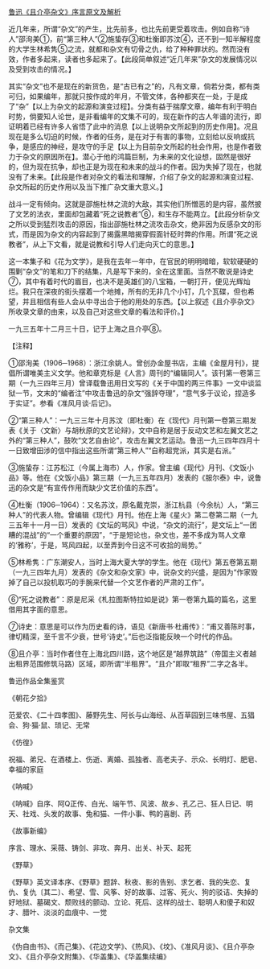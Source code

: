 [鲁迅《且介亭杂文》序言原文及解析](https://www.vrrw.net/wx/8541.html)

近几年来，所谓“杂文”的产生，比先前多，也比先前更受着攻击。例如自称“诗人”邵洵美①，前“第三种人”②施蛰存③和杜衡即苏汶④，还不到一知半解程度的大学生林希隽⑤之流，就都和杂文有切骨之仇，给了种种罪状的。然而没有效，作者多起来，读者也多起来了。【此段简单叙述“近几年来”杂文的发展情况以及受到攻击的情况。】



其实“杂文”也不是现在的新货色，是“古已有之”的，凡有文章，倘若分类，都有类可归，如果编年，那就只按作成的年月，不管文体，各种都夹在一处，于是成了“杂”【以上为杂文的起源和演变过程】。分类有益于揣摩文章，编年有利于明白时势，倘要知人论世，是非看编年的文集不可的，现在新作的古人年谱的流行，即证明着已经有许多人省悟了此中的消息【以上说明杂文所起到的历史作用】。况且现在是多么切迫的时候，作者的任务，是在对于有害的事物，立刻给以反响或抗争，是感应的神经，是攻守的手足【以上为目前杂文所起的社会作用，也是作者致力于杂文的原因所在】。潜心于他的鸿篇巨制，为未来的文化设想，固然是很好的，但为现在抗争，却也正是为现在和未来的战斗的作者。因为失掉了现在，也就没有了未来。【此段是作者对杂文的看法和理解，介绍了杂文的起源和演变过程、杂文所起的历史作用以及当下推广杂文重大意义。】

战斗一定有倾向。这就是邵施杜林之流的大敌，其实他们所憎恶的是内容，虽然披了文艺的法衣，里面却包藏着“死之说教者”⑥，和生存不能两立。【此段分析杂文之所以受到猛烈攻击的原因，指出邵施杜林之流攻击杂文，绝非因为反感杂文的形式，而是因为杂文的内容起到了揭露黑暗揭穿假面针砭时弊的作用。所谓“死之说教者”，从上下文看，就是说教和引导人们走向灭亡的意思。】

这一本集子和《花为文学》，是我在去年一年中，在官民的明明暗暗，软软硬硬的围剿“杂文”的笔和刀下的结集，凡是写下来的，全在这里面。当然不敢说是诗史⑦，其中有着时代的眉目，也决不是英雄们的八宝箱，一朝打开，便见光辉灿烂。我只在深夜的街头摆着一个地摊，所有的无非几个小钉，几个瓦碟，但也希望，并且相信有些人会从中寻出合于他的用处的东西。【以上叙述《且介亭杂文》所收录文章的由来，以及自己对这些文章的看法和评价。】

一九三五年十二月三十日，记于上海之且介亭⑧。



【注释】

①邵洵美（1906─1968）：浙江余姚人。曾创办金屋书店，主编《金屋月刊》，提倡所谓唯美主义文学。他和章克标是《人言》周刊的“编辑同人”。该刊第一卷第三期（一九三四年三月）曾译载鲁迅用日文写的《关于中国的两三件事》一文中谈监狱一节，文末的“编者注”中攻击鲁迅的杂文“强辞夺理”，“意气多于议论，捏造多于实证”。参看《准风月谈·后记》。

②“第三种人”：一九三三年十月苏汶（即杜衡）在《现代》月刊第一卷第三期发表《关于〈文新〉与胡秋原的文艺论辩》，文中自称是居于反动文艺和左翼文艺之外的“第三种人”，鼓吹“文艺自由论”，攻击左翼文艺运动。鲁迅一九三四年四月十一日致增田涉的信中指出这些所谓“第三种人”“自称超党派，其实是右派。”

③施蛰存：江苏松江（今属上海市）人，作家。曾主编《现代》月刊、《文饭小品》等。他在《文饭小品》第三期（一九三五年四月）发表的《服尔泰》中，说鲁迅的杂文是“有宣传作用而缺少文艺价值的东西”。

④杜衡（1906─1964）：又名苏汶，原名戴克崇，浙江杭县（今余杭）人，“第三种人”的代表人物。曾编辑《现代》月刊。他在上海《星火》第二卷第二期（一九三五年十一月一日）发表的《文坛的骂风》中说，“杂文的流行”，是文坛上“一团糟的混战”的“一个重要的原因”，“于是短论也，杂文也，差不多成为骂人文章的‘雅称’，于是，骂风四起，以至弄到今日这不可收拾的局势。”

⑤林希隽：广东潮安人，当时上海大夏大学的学生。他在《现代》第五卷第五期（一九三四年九月）发表的《杂文和杂文家》中，说杂文的兴盛，是因为“作家毁掉了自己以投机取巧的手腕来代替一个文艺作者的严肃的工作”。

⑥“死之说教者”：原是尼采《札拉图斯特拉如是说》第一卷第九篇的篇名，这里借用其字面的意思。

⑦诗史：意思是可以作为历史看的诗，语见《新唐书·杜甫传》：“甫又善陈时事，律切精深，至千言不少衰，世号‘诗史’。”后也泛指能反映一个时代的作品。

⑧且介亭：当时作者住在上海北四川路，这个地区是“越界筑路”（帝国主义者越出租界范围修筑马路）区域，即所谓“半租界”。“且介”即取“租界”二字之各半。

鲁迅作品全集鉴赏

《朝花夕拾》

范爱农、《二十四孝图》、藤野先生、阿长与山海经、从百草园到三味书屋、五猖会、狗·猫·鼠、琐记、无常

《仿徨》

祝福、弟兄、在酒楼上、伤逝、离婚、孤独者、高老夫子、示众、长明灯、肥皂、幸福的家庭

《呐喊》

《呐喊》自序、阿Q正传、白光、端午节、风波、故乡、孔乙己、狂人日记、明天、社戏、头发的故事、兔和猫、一件小事、鸭的喜剧、药

《故事新编》

序言、理水、采薇、铸剑、非攻、奔月、出关、补天、起死

《野草》

《野草》英文译本序、《野草》题辞、秋夜、影的告别、求乞者、我的失恋、复仇、复仇〔其二〕、希望、雪、风筝、好的故事、过客、死火、狗的驳诘、失掉的好地狱、墓碣文、颓败线的颤动、立论、死后、这样的战士、聪明人和傻子和奴才、腊叶、淡淡的血痕中、一觉

杂文集

《伪自由书》、《而己集》、《花边文学》、《热风》、《坟》、《准风月谈》、《且介亭杂文》、《且介亭杂文附集》、《华盖集》、《华盖集续编》

